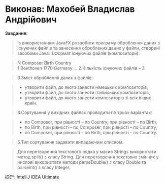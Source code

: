 # Виконав: Махобей Владислав Андрійович

**Завдання:**
>Із використанням JavaFX розробити програму оброблення даних з існуючих файлів та занесення оброблених даних у файли, створені засобами Java.
>1.Формат існуючих файлів (композитори):

>N          Composer       Birth   Country     
>1          Beethoven      1770   Germany
                    …
>2.Кількість існуючих файлів – 3

>3.Зміст оброблення даних з файлів:

>- утворити файл, до якого занести німецьких композиторів,
>- утворити файл, до якого занести італійських композиторів,
>- утворити файл, до якого занести композиторів зі всіх інших країн.

>4.Cортування у вихідних файлах проводити по трьох варіантах:

>- по Composer, при рівності – по Country, при рівності – по Birth,
>- по Birth, при рівності – по Composer, при рівності – по Country,
>- по Composer, при рівності – по Birth, при рівності – по Country.

>5.Тип сортування задавати випадаючим списком. 

>Для перетворення текстового рядка у масив Strings використати метод split() з класу String. Для перетворення текстових змінних у числові використати методи parseDouble() з класу Double та parseInt() з класу Integer.

*IDE**: IntelliJ IDEA Ultimate

